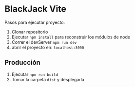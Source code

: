 # BlackJack Vite

Pasos para ejecutar proyecto:

1. Clonar repositorio
2. Ejecutar ```npm install``` para reconstruir los módulos de node
3. Correr el devServer ```npm run dev```
4. abrir el proyecto en: `localhost:3000`

## Producción

1. Ejecutar ```npm run build```
2. Tomar la carpeta ```dist``` y desplegarla